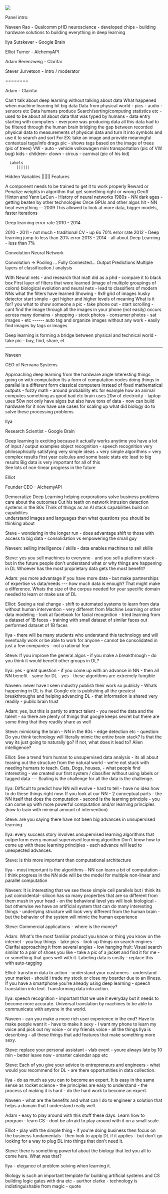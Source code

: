 <img src="http://i.imgur.com/Vkmqwsd.jpg">

Panel intro:

Naveen Rao - Qualcomm pHD neuroscience - developed chips - building hardware solutions to building everything in deep learning 

Ilya Sutskever - Google Brain  

Elliot Turner - AlchemyAPI

Adam Berenzweig - Clarifai

Stever Jurvetson - Intro / moderator 

========

Adam - Clairifai

Can't talk about deep learning without talking about data
What happened when machine learning hit big data
	Data from physical world - pics - audio - sensors etc
	Data humans produce
Search/sorting/computing statistics etc - used to be about all about data that was typed by humans - data entry 
starting with computers - everyone was producing data 
	all this data had to be filtered through the human brain 
	bridging the gap between recorded physical data to measurements of 	physical data and turn it into symbols and use it to search and sort
For EX: take an image and provide meaningful contextual tags/info
	drags pic - shows tags based on the image of trees (pic of trees)
	VW - auto - vehicle volkswagen mini transportation (pic of VW bug)
	kids - children- clown - circus - carnival (pic of his kid) 

      Labels 
         ||||||
Hidden Variables
         ||||||
     Features 

A component needs to be trained to get it to work properly 
Reward or Penalize weights in algorithm that get something right or wrong
Geoff Hinton and Yann LeCun - History of neural networks 
1980s - NN dark ages - getting beaten by other technologies 
Once GPUs and other algos hit - NN beat everything -- 2009 
	This allowed to look at more data, bigger models, faster iterations

Deep learning error rate 
2010 - 2014

2010 - 2011 - not much - traditional CV - up 6o 70% error rate
2012 - Deep learning jump to less than 20% error
2013 - 2014 - all about Deep Learning - less than 7% 

Convolution Neural Network

Convolution -> Pooling ... Fully Connected... Output Predictions 
Multiple layers of classification / analysis 

With Neural nets - and research that matt did as a phd - compare it to black box 
First layer of filters that were learned (image of multiple groupings of colors)
biological evolution and neural nets - lead to classifiers of modern NNs
	what the filters have learned
Showing - 9x9 grid of images 
	husky detector 
	start simple - get higher and higher levels of meaning 
What is it for?
	you what to show someone a pic - take phone out - start scrolling - cant 	find the image through all the images in your phone (not easily) occurs 	across many domains - shopping - stock photos - consumer photos - sat 	images - etc ------ auto tag and organize images without any work - 	easily find images by tags or images

Deep learning is forming a bridge between physical and technical world - take pic - buy, find, share, et 

----------------------

Naveen 

CEO of Nervana Systems 

Approaching deep learning from the hardware angle 
Interesting things going on with computation 
Its a form of computation
nodes doing things in parallel is a different form classical computers 
instead of fixed mathematical outputs - fuzzy math - around probability etc
	for example how an animal computes something as good bad etc 
brain uses 20w of electricity - laptop uses 50w
not only have algos but also have tons of data - now can build hardware for it
now have use cases for scaling up 
	what did biology do to solve these processing problems 

Ilya 

Research Scientist - Google Brain

Deep learning is exciting because it actually works 
anytime you have a lot of input / output examples 
	object recognition - speech recognition 
very philosophically satisfying 
very simple ideas + very simple algorithms = very complex results 
	first year calculus and some basic stats etc lead to big results 
Big data is very important for all of this    
See lots of non-linear progress in the future 

Elliot 

Founder CEO - AlchemyAPI

Democratize Deep Learning
helping corporations solve business problems 
	care about the outcomes 
Cut his teeth on network intrusion detection systems in the 80s 
Think of things as an AI stack 
	capabilities build on capabilites  
	understand images and languages 
	then what questions you should be thinking about 

Steve - wondering in the longer run - does advantage shift to those with access to big data - consolidation vs empowering the small guy

Naveen: selling intelligence / skills - data enables machines to sell skills 

Steve: yes you sell machines to everyone - and you sell a platform stack - but in the future people don't  understand what or why things are happening in DL
Whoever has the most proprietary data gets the most benefit? 

Adam: yes more advantage if you have more data - but make partnerships of expertise vs data/needs --- how much data is enough? That might make a difference. Whats the size of the corpus needed for your specific domain needed to learn or make use of DL

Elliot: Seeing a real change - shift to automated systems to learn from data without human intervention - very different from Machine Learning or other data modeling - look at facebook for facial recognition - tried learning from a dataset of 1B faces - training with small dataset of similar faces out performed dataset of 1B faces 

Ilya - there will be many students who understand this technology and will eventually work or be able to work for anyone - cannot be consolidated in just a few companies - not a rational fear 

Steve: If you improve the general algos - if you make a breakthrough - do you think it would benefit other groups in DL?

Ilya: yes - great question - if you come up with an advance in NN - then all NN benefit - same for DL - yes - these algorithms are extremely fungible 

Naveen: never have I seen industry publish their work so publicly - Whats happening in DL is that Google etc is publishing all the greatest breakthroughs and helping advancing DL - that information is shared very readily - public brain trust 

Adam: yes, but this is partly to attract talent - you need the data and the talent - so there are plenty of things that google keeps secret but there are some thing that they readily share as well 

Steve: mimicking the brain - NN in the 80s - edge detection etc - question: Do you think technology will literally mimic the entire brain stack? Is that the way its just going to naturally go? If not, what does it lead to? Alien intelligence? 

Elliot: See a trend from human to unsupervised data analysis - its all about teasing out the structure from the natural world - we're not stuck with needing humans to teach. Cats, Dogs, houses, - what people find interesting - we created our first system / classifier without using labels or tagged data --- Scaling is the challenge for all the data is the challenge. 

Ilya: Difficult to predict how NN will evolve - hard to tell - have no idea how to do these things right now. If you look at our NN - 2 conceptual parts - the NN itself that does the computation - second is the learning principle - you can come up with more powerful computation and/or learning principles (how to train with minimal amount of intervention)   

Steve: are you saying there have not been big advances in unsupervised learning 

Ilya: every success story involves unsupervised learning algorithms that outperform every manual supervised learning algorithm Don't know how to come up with these learning principles - each advance will lead to unexpected advances. 

Steve: is this more important than computational architecture 

Ilya - most important is the algorithms - NN can learn a bit of computation - I think progress in the NN side will be the model for multiple non-linear and parallel computation

Naveen: It is interesting that we see these simple cell parallels but i think its just coincidental- silicon has so many properties that are so different from them mush in your head - on the behavioral level yes will look biological - but otherwise we have an artificial system that can do many interesting things - underlying structure will look very different from the human brain - but the behavior of the system will mimic the human experience  
  
Steve: Commercial applications - where is the money? 

Adam: What's the most familiar product you know or thing you know on the internet - you buy things - take pics - look up things on search engines - Clarifai approaching it from several angles - low hanging fruit:  Visual search similar to a pair of shoes you like - take a pic of a jacket and find it for me - or something that goes well with it. Labeling data is costly - replace this with auto-tagging 

Elliot: transform data to action - understand your customers - understand your market - should i trade my stock or close my boarder due to an illness. If you have a smartphone you're already using deep learning - speech translation into text. Transforming data into action. 

Ilya: speech recognition - important that we use it everyday but it needs to become  more accurate. Universal translation by machines to be able to communicate with anyone in the world. 

Naveen - can you make a more rich user experience in the end? Have to make people want it - have to make it sexy - I want my phone to learn my voice and pick out my voice - or my friends voice - all the things Ilya is describing - all these things that add features that make something more sexy. 

Steve: replace your personal assistant - vlab event - youre  always late by 10 min - better leave now - smarter calendar app etc 

Steve: Each of you give your advice to entrepreneurs and engineers - what would you recommend for DL - are there opportunities in data collection. 

Ilya - do as much as you can to become an expert. It is easy in the same sense as rocket science - the principles are easy to understand - the process of making it is hard - do the hard work to become an expert. 

Naveen - what are the benefits and what can I do to engineer a solution that helps a domain that I understand really well. 

Adam - easy to play around with this stuff these days. Learn how to program - learn CS - dont be afrraid to play around with it on a small scale. 

Elliot - play with the simple thing - if you're doing business then focus on the business fundamentals - then look to apply DL if it applies - but don't go looking for a way to plug DL into things that don't need it.  

Steve: there is something powerful about the biology that led you all to come here. What was that? 

Ilya - elegance of problem solving when learning it. 

Biology is such an important template for building artificial systems and CS building logic gates with dna etc - aurthor clarke - technology is indistinguishable from magic - quote
 
